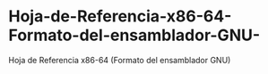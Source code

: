 # Hoja-de-Referencia-x86-64-Formato-del-ensamblador-GNU-
Hoja de Referencia x86-64 (Formato del ensamblador GNU)
